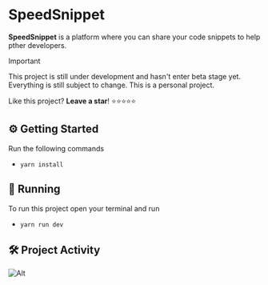 # SpeedSnippet

**SpeedSnippet** is a platform where you can share your code snippets to help pther developers.

> [!IMPORTANT]  
> This project is still under development and hasn't enter beta stage yet. Everything is still subject to change. This is a personal project.

Like this project? **Leave a star**! ⭐⭐⭐⭐⭐

## ⚙️ Getting Started

Run the following commands

-   `yarn install`

## 🚀 Running

To run this project open your terminal and run

-   `yarn run dev`

## 🛠️ Project Activity

![Alt](https://repobeats.axiom.co/api/embed/3d19be24c0d5efeba949257cf2e915a12ab8c00f.svg "Repobeats analytics image")
